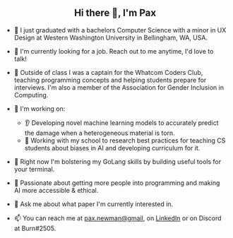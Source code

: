 <h2 align=center> Hi there 👋, I'm Pax </h2>

- 🏫 I just graduated with a bachelors Computer Science with a minor in UX Design at Western Washington University in Bellingham, WA, USA.

- 💼 I'm currently looking for a job. Reach out to me anytime, I'd love to talk!

- 🤝 Outside of class I was a captain for the Whatcom Coders Club, teaching programming concepts and helping students prepare for interviews. I'm also a member of the Association for Gender Inclusion in Computing.

- 🔭 I'm working on:
    - 👂 Developing novel machine learning models to accurately predict the damage when a heterogeneous material is torn.
    - 🍎 Working with my school to research best practices for teaching CS students about biases in AI and developing curriculum for it.

- 🌱 Right now I'm bolstering my GoLang skills by building useful tools for your terminal.

- 💛 Passionate about getting more people into programming and making AI more accessible & ethical.

- 💬 Ask me about what paper I'm currently interested in.

- 📫 You can reach me at [pax.newman@gmail](mailto:pax.newman@gmail.com), on [LinkedIn](https://www.linkedin.com/in/pax-newman-61a252155/) or on Discord at Burn#2505.

<!--
**Pax-Newman/Pax-Newman** is a ✨ _special_ ✨ repository because its `README.md` (this file) appears on your GitHub profile.

Here are some ideas to get you started:

- 🔭 I’m currently working on:
    - 🌲 Creating an inventory management website for a geological engineering company
    - 🍎 Researching how to teach CS students about Biases in AI and developing curriculum for it.
- 🌱 I’m currently learning GoLang by 
- 👯 I’m looking to collaborate on ...
- 🤔 I’m looking for help with ...
- 💬 Ask me about ...
- 📫 How to reach me: ...
- 😄 Pronouns: ...
- ⚡ Fun fact: ...
-->
